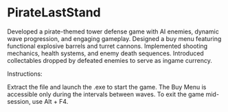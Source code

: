 # PirateLastStand
Developed a pirate-themed tower defense game with AI enemies, dynamic wave progression, and engaging gameplay. Designed a buy menu featuring functional explosive barrels and turret cannons. Implemented shooting mechanics, health systems, and enemy death sequences. Introduced collectables dropped by defeated enemies to serve as ingame currency.

Instructions:

Extract the file and launch the .exe to start the game.
The Buy Menu is accessible only during the intervals between waves.
To exit the game mid-session, use Alt + F4.
